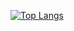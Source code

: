 [![Top Langs](https://github-readme-stats.vercel.app/api/top-langs/?username=wiserenn)](https://github.com/wiserenn/github-readme-stats)

